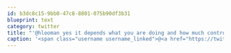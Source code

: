```yaml
---
id: b3dc8c15-9bb0-47c8-8801-075b90df3b31
blueprint: text
category: twitter
title: "'@hlooman yes it depends what you are doing and how much control is required"
caption: '<span class="username username_linked">@<a href="https://twitter.com/hlooman" title="Hans™ ⚡">hlooman</a></span> yes it depends what you are doing and how much control is required'
---
```

